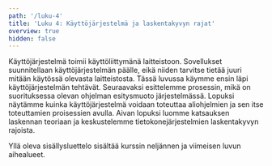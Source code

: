 ```yaml
---
path: '/luku-4'
title: 'Luku 4: Käyttöjärjestelmä ja laskentakyvyn rajat'
overview: true
hidden: false
---
```


Käyttöjärjestelmä toimii käyttöliittymänä laitteistoon. Sovellukset suunnitellaan käyttöjärjestelmän päälle, eikä niiden tarvitse tietää juuri mitään käytössä olevasta laitteistosta. Tässä luvussa käymme ensin läpi käyttöjärjestelmän tehtävät. Seuraavaksi esittelemme prosessin, mikä on suorituksessa olevan ohjelman esitysmuoto järjestelmässä. Lopuksi näytämme kuinka käyttöjärjestelmä voidaan toteuttaa aliohjelmien ja sen itse toteuttamien proisessien avulla. Aivan lopuksi luomme katsauksen laskennan teoriaan ja keskustelemme tietokonejärjestelmien laskentakyvyn rajoista.

<please-login></please-login>

<pages-in-this-section></pages-in-this-section>

Yllä oleva sisällysluettelo sisältää kurssin neljännen ja viimeisen luvun aihealueet.

<exercises-in-this-section></exercises-in-this-section>
